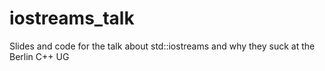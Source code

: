 # iostreams_talk
Slides and code for the talk about std::iostreams and why they suck at the Berlin C++ UG
